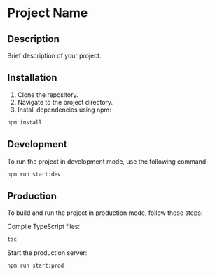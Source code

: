 # Project Name

## Description
Brief description of your project.

## Installation
1. Clone the repository.
2. Navigate to the project directory.
3. Install dependencies using npm:

```bash
npm install
```

## Development
To run the project in development mode, use the following command:

```bash
npm run start:dev
```

## Production
To build and run the project in production mode, follow these steps:

Compile TypeScript files:

```bash
tsc
```

Start the production server:
```bash
npm run start:prod
```

